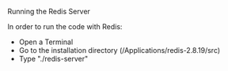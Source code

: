 Running the Redis Server

In order to run the code with Redis:
- Open a Terminal
- Go to the installation directory (/Applications/redis-2.8.19/src)
- Type "./redis-server"
